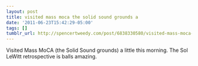 ```yaml
---
layout: post
title: visited mass moca the solid sound grounds a
date: '2011-06-23T15:42:29-05:00'
tags: []
tumblr_url: http://spencertweedy.com/post/6838330580/visited-mass-moca-the-solid-sound-grounds-a
---
```


Visited Mass MoCA (the Solid Sound grounds) a little this morning. The Sol LeWitt retrospective is balls amazing.
